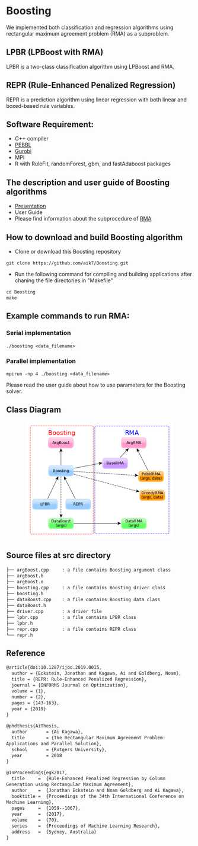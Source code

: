 # Boosting

We implemented both classification and regression algorithms using rectangular maximum agreement problem (RMA) as a subproblem.

## LPBR (LPBoost with RMA)

LPBR is a two-class classification algorithm using LPBoost and RMA.

## REPR (Rule-Enhanced Penalized Regression)

REPR is a prediction algorithm using linear regression with both linear and boxed-based rule variables.

## Software Requirement:
* C++ compiler
* [PEBBL](https://software.sandia.gov/trac/acro/wiki/Example/Building/acro-pebbl)
* [Gurobi](http://www.gurobi.com/)
* MPI
* R with RuleFit, randomForest, gbm, and fastAdaboost packages

## The description and user guide of Boosting algorithms
* [Presentation](https://github.com/aik7/Boosting/blob/master/Boosting.pdf)
* User Guide
* Please find information about the subprocedure of [RMA](https://github.com/aik7/RMA)

## How to download and build Boosting algorithm

* Clone or download this Boosting repository
```
git clone https://github.com/aik7/Boosting.git
```
* Run the following command for compiling and building applications after chaning the file directories in "Makefile"
```
cd Boosting
make
```

## Example commands to run RMA:

### Serial implementation
```
./boosting <data_filename>
```

### Parallel implementation
```
mpirun -np 4 ./boosting <data_filename>
```

Please read the user guide about how to use parameters for the Boosting solver.

## Class Diagram

<p align="center">

<img src="https://github.com/aik7/Boosting/blob/devel/figures/Boosting_class_org.png" width="400">

## Source files at src directory

```
├── argBoost.cpp     : a file contains Boosting argument class
├── argBoost.h
├── argBoost.o
├── boosting.cpp     : a file contains Boosting driver class
├── boosting.h
├── dataBoost.cpp    : a file contains Boosting data class
├── dataBoost.h
├── driver.cpp       : a driver file
├── lpbr.cpp         : a file contains LPBR class
├── lpbr.h
├── repr.cpp         : a file contains REPR class
└── repr.h
```

## Reference

```
@article{doi:10.1287/ijoo.2019.0015,
  author = {Eckstein, Jonathan and Kagawa, Ai and Goldberg, Noam},
  title = {REPR: Rule-Enhanced Penalized Regression},
  journal = {INFORMS Journal on Optimization},
  volume = {1},
  number = {2},
  pages = {143-163},
  year = {2019}
}
```

```
@phdthesis{AiThesis,
  author       = {Ai Kagawa},
  title        = {The Rectangular Maximum Agreement Problem: Applications and Parallel Solution},
  school       = {Rutgers University},
  year         = 2018
}
```

```
@InProceedings{egk2017,
  title     =  {Rule-Enhanced Penalized Regression by Column Generation using Rectangular Maximum Agreement},
  author    =  {Jonathan Eckstein and Noam Goldberg and Ai Kagawa},
  booktitle =  {Proceedings of the 34th International Conference on Machine Learning},
  pages     =  {1059--1067},
  year      =  {2017},
  volume    =  {70},
  series    =  {Proceedings of Machine Learning Research},
  address   =  {Sydney, Australia}
}
```

